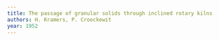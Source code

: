 ```yaml
---
title: The passage of granular solids through inclined rotary kilns
authors: H. Kramers, P. Croockewit
year: 1952
---
```


